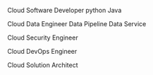 
Cloud Software Developer
python
Java

Cloud Data Engineer
Data Pipeline 
Data Service

Cloud Security Engineer

Cloud DevOps Engineer

Cloud Solution Architect
